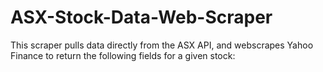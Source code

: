 # ASX-Stock-Data-Web-Scraper
This scraper pulls data directly from the ASX API, and webscrapes Yahoo Finance to return the following fields for a given stock:
